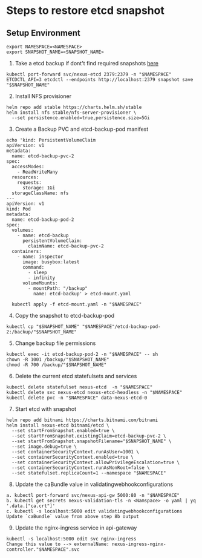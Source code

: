 # Steps to restore etcd snapshot

## Setup Environment
```shell
export NAMESPACE=<NAMESPACE>
export SNAPSHOT_NAME=<SNAPSHOT_NAME>
```

1. Take a etcd backup if dont't find required snapshots [here](https://gitlab.eng.vmware.com/nsx-allspark_users/nexus-sdk/nexus-calibration/-/tree/master/etcd-snapshots)
```shell
kubectl port-forward svc/nexus-etcd 2379:2379 -n "$NAMESPACE" 
ETCDCTL_API=3 etcdctl --endpoints http://localhost:2379 snapshot save "$SNAPSHOT_NAME"
```

2. Install NFS provisioner 
```shell
helm repo add stable https://charts.helm.sh/stable
helm install nfs stable/nfs-server-provisioner \
  --set persistence.enabled=true,persistence.size=5Gi
```

3. Create a Backup PVC and etcd-backup-pod manifest
```shell
echo 'kind: PersistentVolumeClaim
apiVersion: v1
metadata:
  name: etcd-backup-pvc-2
spec:
  accessModes:
    - ReadWriteMany
  resources:
    requests:
      storage: 1Gi
  storageClassName: nfs
---
apiVersion: v1
kind: Pod
metadata:
  name: etcd-backup-pod-2
spec:
  volumes:
    - name: etcd-backup
      persistentVolumeClaim:
        claimName: etcd-backup-pvc-2
  containers:
    - name: inspector
      image: busybox:latest
      command:
        - sleep
        - infinity
      volumeMounts:
        - mountPath: "/backup"
          name: etcd-backup' > etcd-mount.yaml
  
  kubectl apply -f etcd-mount.yaml -n "$NAMESPACE"
```

4. Copy the snapshot to etcd-backup-pod
```shell
kubectl cp "$SNAPSHOT_NAME" "$NAMESPACE"/etcd-backup-pod-2:/backup/"$SNAPSHOT_NAME"
```

5. Change backup file permissions
```shell
kubectl exec -it etcd-backup-pod-2 -n "$NAMESPACE" -- sh
chown -R 1001 /backup/"$SNAPSHOT_NAME"
chmod -R 700 /backup/"$SNAPSHOT_NAME"
```

6. Delete the current etcd statefulsets and services
```shell
kubectl delete statefulset nexus-etcd  -n "$NAMESPACE"
kubectl delete svc nexus-etcd nexus-etcd-headless -n "$NAMESPACE"
kubectl delete pvc -n "$NAMESPACE" data-nexus-etcd-0
```

7. Start etcd with snapshot
```shell
helm repo add bitnami https://charts.bitnami.com/bitnami
helm install nexus-etcd bitnami/etcd \
  --set startFromSnapshot.enabled=true \
  --set startFromSnapshot.existingClaim=etcd-backup-pvc-2 \
  --set startFromSnapshot.snapshotFilename="$SNAPSHOT_NAME" \
  --set image.debug=true \
  --set containerSecurityContext.runAsUser=1001 \
  --set containerSecurityContext.enabled=true \
  --set containerSecurityContext.allowPrivilegeEscalation=true \
  --set containerSecurityContext.runAsNonRoot=false \
  --set statefulset.replicaCount=1 --namespace "$NAMESPACE"
```

8. Update the caBundle value in validatingwebhookconfigurations
```shell
a. kubectl port-forward svc/nexus-api-gw 5000:80 -n "$NAMESPACE"
b. kubectl get secrets nexus-validation-tls -n <Namspace> -o yaml | yq '.data.["ca.crt"]'
c. kubectl -s localhost:5000 edit validatingwebhookconfigurations
Update `caBundle` value from above step 8b output
```

9. Update the nginx-ingress service in api-gateway
```shell
kubectl -s localhost:5000 edit svc nginx-ingress
Change this value to --> externalName: nexus-ingress-nginx-controller."$NAMESPACE".svc
```


